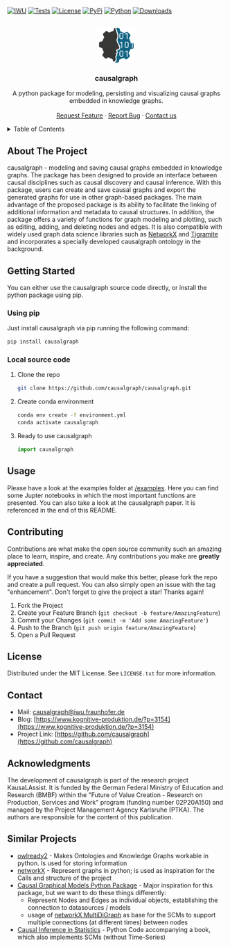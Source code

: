 
<!-- PROJECT SHIELDS -->
[![IWU][iwu-shield]](https://www.iwu.fraunhofer.de/)
[![Tests][pytest-shield]](https://github.com/svenpieper/causalgraph_t/actions)
[![License][mit-licence]](https://opensource.org/licenses/MIT)
[![PyPi][pypi-version]](https://pypi.org/project/causalgraph)
[![Python][python-version]](https://pypi.org/project/causalgraph)
[![Downloads][download-counter]](https://pypi.org/project/causalgraph)


<!-- PROJECT LOGO -->
<br />
<div align="center">
  <img src="causalgraph_logo.png" alt="Logo" width="80" height="80">
  <h3 align="center">causalgraph</h3>
  <p align="center">
    A python package for modeling, persisting and visualizing causal graphs embedded in knowledge graphs.
    <br />
    <!--<a href="https://github.com/othneildrew/Best-README-Template"><strong>Explore the docs »</strong></a>
    <br />-->
    <br />
    <a href="https://github.com/othneildrew/Best-README-Template/issues">Request Feature</a>
    ·
    <a href="https://github.com/othneildrew/Best-README-Template/issues">Report Bug</a>
    ·
    <a href="mailto:causalgraph@iwu.fraunhofer.de">Contact us</a>
  </p>
</div>


<!-- TABLE OF CONTENTS -->
<details>
  <summary>Table of Contents</summary>
  <ol>
    <li>
      <a href="#about-the-project">About The Project</a>
    </li>
    <li>
      <a href="#getting-started">Getting Started</a>
      <ul>
        <li><a href="#prerequisites">Prerequisites</a></li>
        <li><a href="#installation">Installation</a></li>
      </ul>
    </li>
    <li><a href="#usage">Usage</a></li>
    <li><a href="#roadmap">Roadmap</a></li>
    <li><a href="#contributing">Contributing</a></li>
    <li><a href="#license">License</a></li>
    <li><a href="#contact">Contact</a></li>
    <li><a href="#acknowledgments">Acknowledgments</a></li>
  </ol>
</details>


<!-- ABOUT THE PROJECT -->
## About The Project

causalgraph - modeling and saving causal graphs embedded in knowledge graphs. The package has been designed to provide an interface between causal disciplines such as causal discovery and causal inference. With this package, users can create and save causal graphs and export the generated graphs for use in other graph-based packages. The main advantage of the proposed package is its ability to facilitate the linking of additional information and metadata to causal structures. In addition, the package offers a variety of functions for graph modeling and plotting, such as editing, adding, and deleting nodes and edges. It is also compatible with widely used graph data science libraries such as [NetworkX](https://github.com/networkx/networkx) and [Tigramite](https://github.com/jakobrunge/tigramite) and incorporates a specially developed causalgraph ontology in the background. 


<!-- GETTING STARTED -->
## Getting Started

You can either use the causalgraph source code directly, or install the python package using pip.

### Using pip
Just install causalgraph via pip running the following command:

```sh
pip install causalgraph
```

### Local source code

1. Clone the repo
    ```sh
    git clone https://github.com/causalgraph/causalgraph.git
    ```
2. Create conda environment
    ```sh
    conda env create -f environment.yml
    conda activate causalgraph
    ```
3. Ready to use causalgraph
    ```python
    import causalgraph
    ```


<!-- USAGE EXAMPLES -->
## Usage

Please have a look at the examples folder at [/examples](./examples). Here you can find some Jupter notebooks in which the most important functions are presented. You can also take a look at the causalgraph paper. It is referenced in the end of this README.


<!-- CONTRIBUTING -->
## Contributing

Contributions are what make the open source community such an amazing place to learn, inspire, and create. Any contributions you make are **greatly appreciated**.

If you have a suggestion that would make this better, please fork the repo and create a pull request. You can also simply open an issue with the tag "enhancement".
Don't forget to give the project a star! Thanks again!

1. Fork the Project
2. Create your Feature Branch (`git checkout -b feature/AmazingFeature`)
3. Commit your Changes (`git commit -m 'Add some AmazingFeature'`)
4. Push to the Branch (`git push origin feature/AmazingFeature`)
5. Open a Pull Request

<!-- LICENSE -->
## License

Distributed under the MIT License. See `LICENSE.txt` for more information.


<!-- CONTACT -->
## Contact

- Mail: causalgraph@iwu.fraunhofer.de
- Blog: [https://www.kognitive-produktion.de/?p=3154](https://www.kognitive-produktion.de/?p=3154)
- Project Link: [https://github.com/causalgraph](https://github.com/causalgraph)


<!-- ACKNOWLEDGMENTS -->
## Acknowledgments

The development of causalgraph is part of the research project KausaLAssist. It is funded by the German Federal Ministry of Education and Research (BMBF) within the "Future of Value Creation - Research on Production, Services and Work" program (funding number 02P20A150) and managed by the Project Management Agency Karlsruhe (PTKA). The authors are responsible for the content of this publication.


## Similar Projects

- [owlready2](https://owlready2.readthedocs.io/en/v0.35/) - Makes Ontologies and Knowledge Graphs workable in python. Is used for storing information
- [networkX](https://networkx.org/) - Represent graphs in python; is used as inspiration for the Calls and structure of the project
- [Causal Graphical Models Python Package](https://github.com/ijmbarr/causalgraphicalmodels) - Major inspiration for this package, but we want to do these things differently:
  - Represent Nodes and Edges as individual objects, establishing the connection to datasources / models
  - usage of [networkX MultiDiGraph](https://networkx.org/documentation/stable/reference/classes/multidigraph.html) as base for the SCMs to support multiple connections (at different times) between nodes   
- [Causal Inference in Statistics](https://github.com/DataForScience/Causality/blob/master/CausalModel.py) - Python Code accompanying a book, which also implements SCMs (without Time-Series)






<!-- MARKDOWN LINKS & IMAGES -->
[iwu-shield]: https://img.shields.io/badge/Fraunhofer-IWU-179C7D?style=flat-square
[pytest-shield]: https://img.shields.io/github/actions/workflow/status/svenpieper/causalgraph_t/python-app.yml?style=flat-square
[mit-licence]: https://img.shields.io/badge/License-MIT-yellow.svg?style=flat-square
[pypi-version]: https://img.shields.io/pypi/v/causalgraph?style=flat-square
[python-version]: https://img.shields.io/pypi/pyversions/causalgraph?style=flat-square
[download-counter]: https://img.shields.io/pypi/dm/causalgraph?style=flat-square
